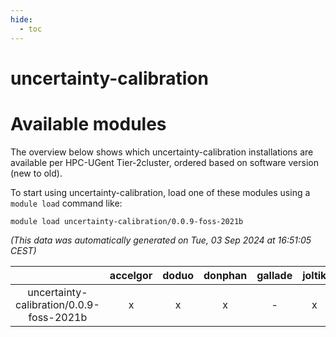 ```yaml
---
hide:
  - toc
---
```


uncertainty-calibration
=======================

# Available modules


The overview below shows which uncertainty-calibration installations are available per HPC-UGent Tier-2cluster, ordered based on software version (new to old).

To start using uncertainty-calibration, load one of these modules using a `module load` command like:

```shell
module load uncertainty-calibration/0.0.9-foss-2021b
```

*(This data was automatically generated on Tue, 03 Sep 2024 at 16:51:05 CEST)*  

| |accelgor|doduo|donphan|gallade|joltik|shinx|skitty|
| :---: | :---: | :---: | :---: | :---: | :---: | :---: | :---: |
|uncertainty-calibration/0.0.9-foss-2021b|x|x|x|-|x|-|x|
